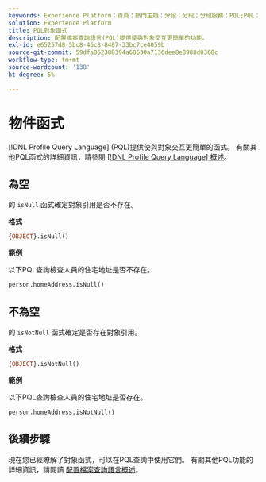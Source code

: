 ```yaml
---
keywords: Experience Platform；首頁；熱門主題；分段；分段；分段服務；PQL;PQL；配置檔案查詢語言；對象函式；對象；
solution: Experience Platform
title: PQL對象函式
description: 配置檔案查詢語言(PQL)提供使與對象交互更簡單的功能。
exl-id: e65257d8-5bc8-46c8-8487-33bc7ce4059b
source-git-commit: 59dfa862388394a68630a7136dee8e8988d0368c
workflow-type: tm+mt
source-wordcount: '138'
ht-degree: 5%

---
```


# 物件函式

[!DNL Profile Query Language] (PQL)提供使與對象交互更簡單的函式。 有關其他PQL函式的詳細資訊，請參閱 [[!DNL Profile Query Language] 概述](./overview.md)。

## 為空

的 `isNull` 函式確定對象引用是否不存在。

**格式**

```sql
{OBJECT}.isNull()
```

**範例**

以下PQL查詢檢查人員的住宅地址是否不存在。

```sql
person.homeAddress.isNull()
```

## 不為空

的 `isNotNull` 函式確定是否存在對象引用。

**格式**

```sql
{OBJECT}.isNotNull()
```

**範例**

以下PQL查詢檢查人員的住宅地址是否存在。

```sql
person.homeAddress.isNotNull()
```

## 後續步驟

現在您已經瞭解了對象函式，可以在PQL查詢中使用它們。 有關其他PQL功能的詳細資訊，請閱讀 [配置檔案查詢語言概述](./overview.md)。
